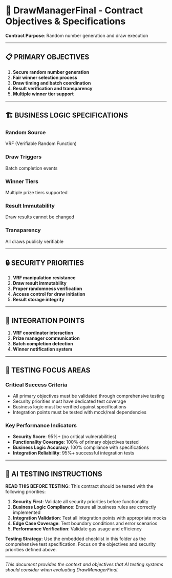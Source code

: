 # 🎯 DrawManagerFinal - Contract Objectives & Specifications

**Contract Purpose**: Random number generation and draw execution

---

## 📋 PRIMARY OBJECTIVES

1. **Secure random number generation**
2. **Fair winner selection process**
3. **Draw timing and batch coordination**
4. **Result verification and transparency**
5. **Multiple winner tier support**

---

## 🏗️ BUSINESS LOGIC SPECIFICATIONS

### Random Source
VRF (Verifiable Random Function)

### Draw Triggers
Batch completion events

### Winner Tiers
Multiple prize tiers supported

### Result Immutability
Draw results cannot be changed

### Transparency
All draws publicly verifiable

---

## 🔒 SECURITY PRIORITIES

1. **VRF manipulation resistance**
2. **Draw result immutability**
3. **Proper randomness verification**
4. **Access control for draw initiation**
5. **Result storage integrity**

---

## 🔗 INTEGRATION POINTS

1. **VRF coordinator interaction**
2. **Prize manager communication**
3. **Batch completion detection**
4. **Winner notification system**

---

## 🎯 TESTING FOCUS AREAS

### Critical Success Criteria
- All primary objectives must be validated through comprehensive testing
- Security priorities must have dedicated test coverage
- Business logic must be verified against specifications
- Integration points must be tested with mock/real dependencies

### Key Performance Indicators
- **Security Score**: 95%+ (no critical vulnerabilities)
- **Functionality Coverage**: 100% of primary objectives tested
- **Business Logic Accuracy**: 100% compliance with specifications
- **Integration Reliability**: 95%+ successful integration tests

---

## 🤖 AI TESTING INSTRUCTIONS

**READ THIS BEFORE TESTING**: This contract should be tested with the following priorities:
1. **Security First**: Validate all security priorities before functionality
2. **Business Logic Compliance**: Ensure all business rules are correctly implemented
3. **Integration Validation**: Test all integration points with appropriate mocks
4. **Edge Case Coverage**: Test boundary conditions and error scenarios
5. **Performance Verification**: Validate gas usage and efficiency

**Testing Strategy**: Use the embedded checklist in this folder as the comprehensive test specification. Focus on the objectives and security priorities defined above.

---

*This document provides the context and objectives that AI testing systems should consider when evaluating DrawManagerFinal.*
